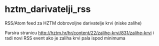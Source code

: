 # hztm_darivatelji_rss
RSS/Atom feed za HZTM dobrovoljne darivatelje krvi (niske zalihe)

Parsira stranicu http://hztm.hr/hr/content/22/zalihe-krvi/831/zalihe-krvi 
i radi novi RSS event ako je zaliha krvi pala ispod minimuma
